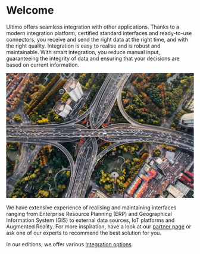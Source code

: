 # Welcome

Ultimo offers seamless integration with other applications. Thanks to a modern integration platform, certified standard interfaces and ready-to-use connectors, you receive and send the right data at the right time, and with the right quality. Integration is easy to realise and is robust and maintainable. With smart integration, you reduce manual input, guaranteeing the integrity of data and ensuring that your decisions are based on current information.

![](.gitbook/assets/partners-1.png)

We have extensive experience of realising and maintaining interfaces ranging from Enterprise Resource Planning \(ERP\) and Geographical Information System \(GIS\) to external data sources, IoT platforms and Augmented Reality. For more inspiration, have a look at our [partner page](https://www.ultimo.com/partners) or ask one of our experts to recommend the best solution for you.

In our editions, we offer various [integration options](getting-started/software-editions.md).

